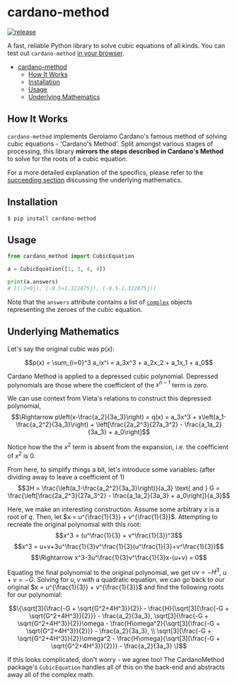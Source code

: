 # cardano-method

[![release](https://img.shields.io/badge/dynamic/json.svg?label=release&url=https://pypi.org/pypi/cardano-method/json&query=%24.info.version&colorB=blue)](https://pypi.org/project/cardano-method/)

A fast, reliable Python library to solve cubic equations of all kinds. You can test out `cardano-method` [in your browser](https://replit.com/@Vndom/CardanoMethod-Playground#main.py).

- [cardano-method](#cardano-method)
  - [How It Works](#how-it-works)
  - [Installation](#installation)
  - [Usage](#usage)
  - [Underlying Mathematics](#underlying-mathematics)

## How It Works

`cardano-method` implements Gerolamo Cardano's famous method of solving cubic equations - 'Cardano's Method'. Split amongst various stages of processing, this library **mirrors the steps described in Cardano's Method** to solve for the roots of a cubic equation.

For a more detailed explanation of the specifics, please refer to the [succeeding section](#underlying-mathematics) discussing the underlying mathematics.

## Installation
```
$ pip install cardano-method
```

## Usage

```python
from cardano_method import CubicEquation

a = CubicEquation([1, 3, 4, 4])

print(a.answers)
# [(-2+0j), (-0.5+1.322875j), (-0.5-1.322875j)]
```

Note that the ``answers`` attribute contains a list of [`complex`](https://docs.python.org/3/library/cmath.html#module-cmath) objects representing the zeroes of the cubic equation.

## Underlying Mathematics

Let's say the original cubic was $p(x)$:

$$p(x) = \sum_{i=0}^3 a_ix^i = a_3x^3 + a_2x_2 + a_1x_1 + a_0$$

Cardano Method is applied to a depressed cubic polynomial. Depressed polynomials are those where the coefficient of the $x^{n-1}$ term is zero.

We can use context from Vieta's relations to construct this depressed polynomial,
$$\Rightarrow p\left(x-\frac{a_2}{3a_3}\right) = q(x) = a_3x^3 + x\left(a_1-\frac{a_2^2}{3a_3}\right) + \left[\frac{2a_2^3}{27a_3^2} - \frac{a_1a_2}{3a_3} + a_0\right]$$

Notice how the the $x^2$ term is absent from the expansion, i.e. the coefficient of $x^2$ is 0.

From here, to simplify things a bit, let's introduce some variables: (after dividing away to leave a coefficient of 1)
$$3H = \frac{\left(a_1-\frac{a_2^2}{3a_3}\right)}{a_3} \text{ and } G = \frac{\left[\frac{2a_2^3}{27a_3^2} - \frac{a_1a_2}{3a_3} + a_0\right]}{a_3}$$

Here, we make an interesting construction. Assume some arbitrary $x$ is a root of $q$. Then, let $x = u^{\frac{1}{3}} + v^{\frac{1}{3}}$. Attempting to recreate the original polynomial with this root:
$$x^3 = (u^\frac{1}{3} + v^\frac{1}{3})^3$$
$$x^3 = u+v+3u^\frac{1}{3}v^\frac{1}{3}(u^\frac{1}{3}+v^\frac{1}{3})$$
$$\Rightarrow x^3-3u^\frac{1}{3}v^\frac{1}{3}x-(u+v) = 0$$

Equating the final polynomial to the original polynomial, we get $uv = -H^3$, $u+v = -G$. Solving for $u, v$ with a quadratic equation, we can go back to our original $x = u^{\frac{1}{3}} + v^{\frac{1}{3}}$ and find the following roots for our polynomial:

$$\{\sqrt[3]{\frac{-G + \sqrt{G^2+4H^3}}{2}} - \frac{H}{\sqrt[3]{\frac{-G + \sqrt{G^2+4H^3}}{2}}} - \frac{a_2}{3a_3},  \sqrt[3]{\frac{-G + \sqrt{G^2+4H^3}}{2}}\omega - \frac{H\omega^2}{\sqrt[3]{\frac{-G + \sqrt{G^2+4H^3}}{2}}} - \frac{a_2}{3a_3}, \\ 
\sqrt[3]{\frac{-G + \sqrt{G^2+4H^3}}{2}}\omega^2 - \frac{H\omega}{\sqrt[3]{\frac{-G + \sqrt{G^2+4H^3}}{2}}} - \frac{a_2}{3a_3} \}$$

If this looks complicated, don't worry - we agree too! The CardanoMethod package's ``CubicEquation`` handles all of this on the back-end and abstracts away all of the complex math.